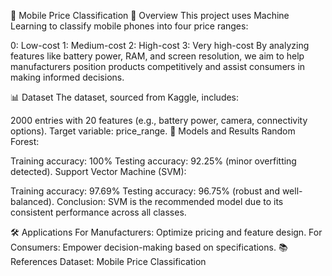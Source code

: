 📱 Mobile Price Classification
🌟 Overview
This project uses Machine Learning to classify mobile phones into four price ranges:

0: Low-cost
1: Medium-cost
2: High-cost
3: Very high-cost
By analyzing features like battery power, RAM, and screen resolution, we aim to help manufacturers position products competitively and assist consumers in making informed decisions.

📊 Dataset
The dataset, sourced from Kaggle, includes:

2000 entries with 20 features (e.g., battery power, camera, connectivity options).
Target variable: price_range.
🧠 Models and Results
Random Forest:

Training accuracy: 100%
Testing accuracy: 92.25% (minor overfitting detected).
Support Vector Machine (SVM):

Training accuracy: 97.69%
Testing accuracy: 96.75% (robust and well-balanced).
Conclusion: SVM is the recommended model due to its consistent performance across all classes.

🛠️ Applications
For Manufacturers: Optimize pricing and feature design.
For Consumers: Empower decision-making based on specifications.
📚 References
Dataset: Mobile Price Classification
